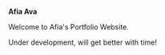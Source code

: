 **Afia Ava**

Welcome to Afia's Portfolio Website. 

Under development, will get better with time! 
